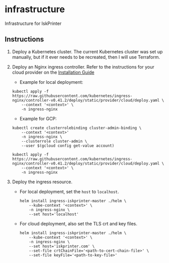 # infrastructure

Infrastructure for IskPrinter

## Instructions

1. Deploy a Kubernetes cluster. The current Kubernetes cluster was set up manually, but if it ever needs to be recreated, then I will use Terraform.

1. Deploy an Nginx ingress controller. Refer to the instructions for your cloud provider on the [Installation Guide](https://kubernetes.github.io/ingress-nginx/deploy)
    * Example for local deployment:
    ```
    kubectl apply -f https://raw.githubusercontent.com/kubernetes/ingress-nginx/controller-v0.41.2/deploy/static/provider/cloud/deploy.yaml \
        --context '<context>' \
        -n ingress-nginx
    ```
    * Example for GCP:
    ```
    kubectl create clusterrolebinding cluster-admin-binding \
        --context '<context>'
        -n ingress-nginx \
        --clusterrole cluster-admin \
        --user $(gcloud config get-value account)

    kubectl apply -f https://raw.githubusercontent.com/kubernetes/ingress-nginx/controller-v0.41.2/deploy/static/provider/cloud/deploy.yaml \
        --context '<context>' \
        -n ingress-nginx
    ```

1. Deploy the ingress resource.
    * For local deployment, set the `host` to `localhost`.
        ```
        helm install ingress-iskprinter-master ./helm \
            --kube-context '<context>' \
            -n ingress-nginx \
            --set host='localhost'
        ```
    * For cloud deployment, also set the TLS crt and key files.
        ```
        helm install ingress-iskprinter-master ./helm \
            --kube-context '<context>' \
            -n ingress-nginx \
            --set host='iskprinter.com' \
            --set-file crtChainFile='<path-to-cert-chain-file>' \
            --set-file keyFile='<path-to-key-file>'
        ```
